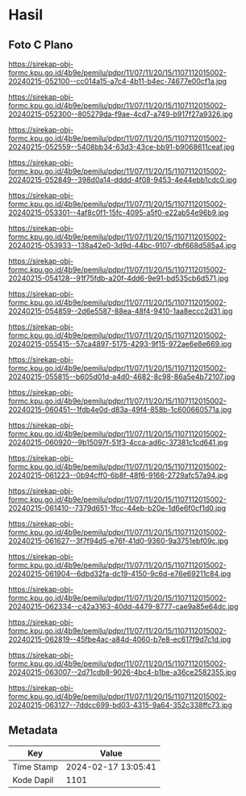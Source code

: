 # Hasil

## Foto C Plano

https://sirekap-obj-formc.kpu.go.id/4b9e/pemilu/pdpr/11/07/11/20/15/1107112015002-20240215-052100--cc014a15-a7c4-4b11-b4ec-74677e00cf1a.jpg

https://sirekap-obj-formc.kpu.go.id/4b9e/pemilu/pdpr/11/07/11/20/15/1107112015002-20240215-052300--805279da-f9ae-4cd7-a749-b917f27a9326.jpg

https://sirekap-obj-formc.kpu.go.id/4b9e/pemilu/pdpr/11/07/11/20/15/1107112015002-20240215-052559--5408bb34-63d3-43ce-bb91-b9068611ceaf.jpg

https://sirekap-obj-formc.kpu.go.id/4b9e/pemilu/pdpr/11/07/11/20/15/1107112015002-20240215-052849--398d0a14-dddd-4f08-9453-4e44ebb1cdc0.jpg

https://sirekap-obj-formc.kpu.go.id/4b9e/pemilu/pdpr/11/07/11/20/15/1107112015002-20240215-053301--4af8c0f1-15fc-4095-a5f0-e22ab54e96b9.jpg

https://sirekap-obj-formc.kpu.go.id/4b9e/pemilu/pdpr/11/07/11/20/15/1107112015002-20240215-053933--138a42e0-3d9d-44bc-9107-dbf668d585a4.jpg

https://sirekap-obj-formc.kpu.go.id/4b9e/pemilu/pdpr/11/07/11/20/15/1107112015002-20240215-054128--91f75fdb-a20f-4dd6-9e91-bd535cb6d571.jpg

https://sirekap-obj-formc.kpu.go.id/4b9e/pemilu/pdpr/11/07/11/20/15/1107112015002-20240215-054859--2d6e5587-88ea-48f4-9410-1aa8eccc2d31.jpg

https://sirekap-obj-formc.kpu.go.id/4b9e/pemilu/pdpr/11/07/11/20/15/1107112015002-20240215-055415--57ca4897-5175-4293-9f15-972ae6e8e669.jpg

https://sirekap-obj-formc.kpu.go.id/4b9e/pemilu/pdpr/11/07/11/20/15/1107112015002-20240215-055815--b605d01d-a4d0-4682-8c98-86a5e4b72107.jpg

https://sirekap-obj-formc.kpu.go.id/4b9e/pemilu/pdpr/11/07/11/20/15/1107112015002-20240215-060451--1fdb4e0d-d83a-49f4-858b-1c600660571a.jpg

https://sirekap-obj-formc.kpu.go.id/4b9e/pemilu/pdpr/11/07/11/20/15/1107112015002-20240215-060920--9b15097f-51f3-4cca-ad6c-37381c1cd641.jpg

https://sirekap-obj-formc.kpu.go.id/4b9e/pemilu/pdpr/11/07/11/20/15/1107112015002-20240215-061223--0b94cff0-6b8f-48f6-9166-2729afc57a94.jpg

https://sirekap-obj-formc.kpu.go.id/4b9e/pemilu/pdpr/11/07/11/20/15/1107112015002-20240215-061410--7379d651-1fcc-44eb-b20e-1d6e6f0cf1d0.jpg

https://sirekap-obj-formc.kpu.go.id/4b9e/pemilu/pdpr/11/07/11/20/15/1107112015002-20240215-061627--3f7f94d5-e76f-41d0-9360-9a3751ebf09c.jpg

https://sirekap-obj-formc.kpu.go.id/4b9e/pemilu/pdpr/11/07/11/20/15/1107112015002-20240215-061904--6dbd32fa-dc19-4150-9c6d-e76e69211c84.jpg

https://sirekap-obj-formc.kpu.go.id/4b9e/pemilu/pdpr/11/07/11/20/15/1107112015002-20240215-062334--c42a3163-40dd-4479-8777-cae9a85e64dc.jpg

https://sirekap-obj-formc.kpu.go.id/4b9e/pemilu/pdpr/11/07/11/20/15/1107112015002-20240215-062819--45fbe4ac-a84d-4060-b7e8-ec617f9d7c1d.jpg

https://sirekap-obj-formc.kpu.go.id/4b9e/pemilu/pdpr/11/07/11/20/15/1107112015002-20240215-063007--2d71cdb8-9026-4bc4-b1be-a36ce2582355.jpg

https://sirekap-obj-formc.kpu.go.id/4b9e/pemilu/pdpr/11/07/11/20/15/1107112015002-20240215-063127--7ddcc699-bd03-4315-9a64-352c338ffc73.jpg


## Metadata

| Key        | Value               |
| ---------- | ------------------- |
| Time Stamp | 2024-02-17 13:05:41 |
| Kode Dapil | 1101                |




